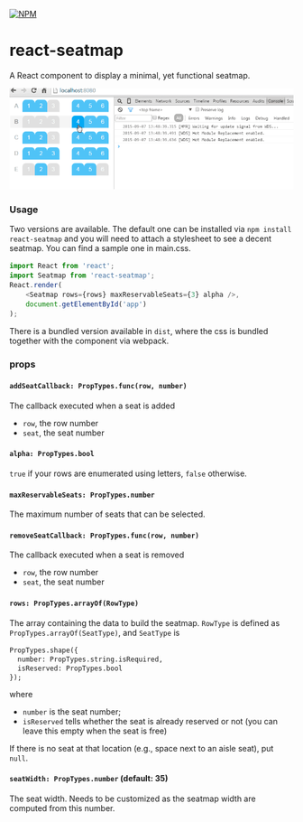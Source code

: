 [![NPM](https://nodei.co/npm/react-seatmap.png?downloads=true&stars=true)](https://nodei.co/npm/react-seatmap/)
# react-seatmap
A React component to display a minimal, yet functional seatmap.

![Demo](demo.gif)

### Usage
Two versions are available. The default one can be installed via `npm install react-seatmap` and you will need to attach a stylesheet to see a decent seatmap. You can find a sample one in main.css.

```javascript
import React from 'react';
import Seatmap from 'react-seatmap';
React.render(
    <Seatmap rows={rows} maxReservableSeats={3} alpha />,
    document.getElementById('app')
);
```

There is a bundled version available in `dist`, where the css is bundled together with the component via webpack.

### props
#### `addSeatCallback: PropTypes.func(row, number)`
The callback executed when a seat is added
- `row`, the row number
- `seat`, the seat number

#### `alpha: PropTypes.bool`
`true` if your rows are enumerated using letters, `false` otherwise.

#### `maxReservableSeats: PropTypes.number`
The maximum number of seats that can be selected.

#### `removeSeatCallback: PropTypes.func(row, number)`
The callback executed when a seat is removed
- `row`, the row number
- `seat`, the seat number

#### `rows: PropTypes.arrayOf(RowType)`
The array containing the data to build the seatmap.
`RowType` is defined as `PropTypes.arrayOf(SeatType)`, and `SeatType` is
```
PropTypes.shape({
  number: PropTypes.string.isRequired,
  isReserved: PropTypes.bool
});
```
where
- `number` is the seat number;
- `isReserved` tells whether the seat is already reserved or not (you can leave this empty when the seat is free)

If there is no seat at that location (e.g., space next to an aisle seat), put `null`.

#### `seatWidth: PropTypes.number` (default: 35)
The seat width. Needs to be customized as the seatmap width are computed from this
number.
